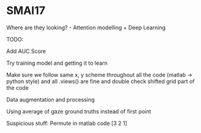 # SMAI17
Where are they looking? - Attention modelling + Deep Learning

TODO:

Add AUC Score

Try training model and getting it to learn

Make sure we follow same x, y scheme throughout all the code (matlab -> python style)
and all .views() are fine and double check shifted grid part of the code

Data augmentation and processing

Using average of gaze ground truths instead of first point

Suspicious stuff:
Permute in matlab code
[3 2 1]
